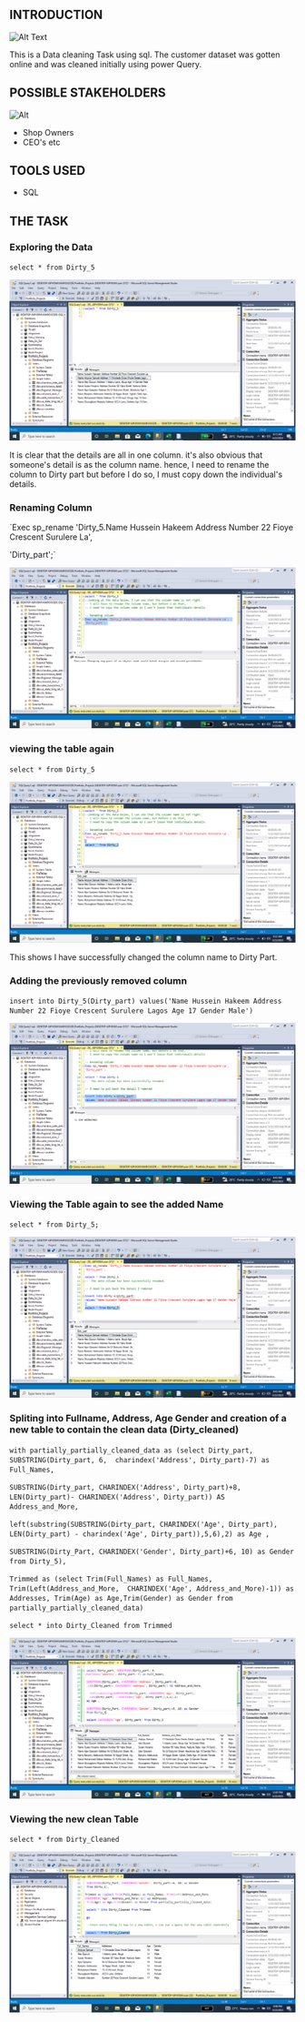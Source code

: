 ## INTRODUCTION

![Alt Text]('')


This is a Data cleaning Task using sql. 
The customer dataset was gotten online and was cleaned initially using power Query.

## POSSIBLE STAKEHOLDERS

![Alt]('')
* Shop Owners
* CEO's etc

## TOOLS USED
* SQL

## THE TASK

### Exploring the Data

`select * from Dirty_5`


![Alt Text](https://github.com/Mario-Gozie/Customer-Detail-data-Cleaning-and-Viz/blob/main/Images/Screenshot%20(293).png)

It is clear that the details are all in one column. it's also obvious that someone's detail is as the column name.
hence, I need to rename the column to Dirty part but before I do so, I must copy down the individual's details.

### Renaming Column

`Exec sp_rename 'Dirty_5.Name Hussein Hakeem Address Number 22 Fioye Crescent Surulere La', 

'Dirty_part';`

![Alt Text](https://github.com/Mario-Gozie/Customer-Detail-data-Cleaning-and-Viz/blob/main/Images/Screenshot%20(294).png)

### viewing the table again

`select * from Dirty_5`

![Alt Text](https://github.com/Mario-Gozie/Customer-Detail-data-Cleaning-and-Viz/blob/main/Images/Screenshot%20(295).png)

This shows I have successfully changed the column name to Dirty Part.

### Adding the previously removed column

`insert into Dirty_5(Dirty_part)
values('Name Hussein Hakeem Address Number 22 Fioye Crescent Surulere Lagos Age 17 Gender Male')`

![Alt Text](https://github.com/Mario-Gozie/Customer-Detail-data-Cleaning-and-Viz/blob/main/Images/Screenshot%20(296).png)




### Viewing the Table again to see the added Name
`select * from Dirty_5;`


![Alt Text](https://github.com/Mario-Gozie/Customer-Detail-data-Cleaning-and-Viz/blob/main/Images/Screenshot%20(297).png)

### Spliting into Fullname, Address, Age Gender and creation of a new table to contain the clean data (Dirty_cleaned)

 `with partially_partially_cleaned_data as (select Dirty_part, SUBSTRING(Dirty_part, 6, 
charindex('Address', Dirty_part)-7) as Full_Names,`

 `SUBSTRING(Dirty_part, CHARINDEX('Address', Dirty_part)+8,
  LEN(Dirty_part)- CHARINDEX('Address', Dirty_part)) AS Address_and_More,`
   
   `left(substring(SUBSTRING(Dirty_part, CHARINDEX('Age', Dirty_part),
   LEN(Dirty_part) - charindex('Age', Dirty_part)),5,6),2)
 as Age ,`

 `SUBSTRING(Dirty_Part, CHARINDEX('Gender', Dirty_part)+6, 10) as Gender
 from Dirty_5),`

`Trimmed as (select Trim(Full_Names) as Full_Names, Trim(Left(Address_and_More, 
CHARINDEX('Age', Address_and_More)-1)) as Addresses,
 Trim(Age) as Age,Trim(Gender) as Gender from partially_partially_cleaned_data)`

 `select * into Dirty_Cleaned from Trimmed`

![Alt Text](https://github.com/Mario-Gozie/Customer-Detail-data-Cleaning-and-Viz/blob/main/Images/Screenshot%20(298).png)

### Viewing the new clean Table

 `select * from Dirty_Cleaned`
 
 ![Alt Text](https://github.com/Mario-Gozie/Customer-Detail-data-Cleaning-and-Viz/blob/main/Images/Screenshot%20(342).png)



